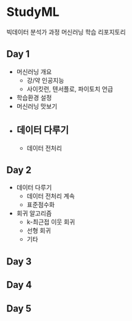 # StudyML
빅데이터 분석가 과정 머신러닝 학습 리포지토리

## Day 1
  - 머신러닝 개요
    - 강/약 인공지능
    - 사이킷런, 텐서플로, 파이토치 언급
  - 학습환경 설정
  - 머신러닝 맛보기
  - 데이터 다루기
    - 
    - 데이터 전처리
 
## Day 2
- 데이터 다루기
  - 데이터 전처리 계속
  - 표준점수화
- 회귀 알고리즘
  - k-최근접 이웃 회귀
  - 선형 회귀
  - 기타

## Day 3


## Day 4


## Day 5
